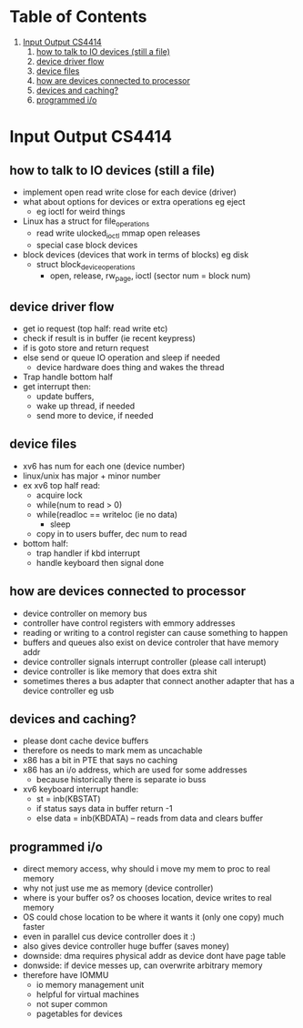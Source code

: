 
# Table of Contents

1.  [Input Output CS4414](#org81d122a)
    1.  [how to talk to IO devices (still a file)](#orgcf9220d)
    2.  [device driver flow](#org7916987)
    3.  [device files](#org1020ca5)
    4.  [how are devices connected to processor](#orgb45439b)
    5.  [devices and caching?](#orgec15ef4)
    6.  [programmed i/o](#org825ba78)


<a id="org81d122a"></a>

# Input Output CS4414


<a id="orgcf9220d"></a>

## how to talk to IO devices (still a file)

-   implement open read write close for each device (driver)
-   what about options for devices or extra operations eg eject
    -   eg ioctl for weird things
-   Linux has a struct for file<sub>operations</sub>
    -   read write ulocked<sub>ioctl</sub> mmap open releases
    -   special case block devices
-   block devices (devices that work in terms of blocks) eg disk
    -   struct block<sub>device</sub><sub>operations</sub>
        -   open, release, rw<sub>page</sub>, ioctl (sector num = block num)


<a id="org7916987"></a>

## device driver flow

-   get io request (top half: read write etc)
-   check if result is in buffer (ie recent keypress)
-   if is goto store and return request
-   else send or queue IO operation and sleep if needed
    -   device hardware does thing and wakes the thread
-   Trap handle bottom half
-   get interrupt then:
    -   update buffers,
    -   wake up thread, if needed
    -   send more to device, if needed


<a id="org1020ca5"></a>

## device files

-   xv6 has num for each one (device number)
-   linux/unix has major + minor number
-   ex xv6 top half read:
    -   acquire lock
    -   while(num to read > 0)
    -   while(readloc == writeloc (ie no data)
        -   sleep
    -   copy in to users buffer, dec num to read
-   bottom half:
    -   trap handler if kbd interrupt
    -   handle keyboard then signal done


<a id="orgb45439b"></a>

## how are devices connected to processor

-   device controller on memory bus
-   controller have control registers with emmory addresses
-   reading or writing to a control register can cause something to happen
-   buffers and queues also exist on device controler that have memory addr
-   device controller signals interrupt controller (please call interupt)
-   device controller is like memory that does extra shit
-   sometimes theres a bus adapter that connect another adapter that has a device controller eg usb


<a id="orgec15ef4"></a>

## devices and caching?

-   please dont cache device buffers
-   therefore os needs to mark mem as uncachable
-   x86 has a bit in PTE that says no caching
-   x86 has an i/o address, which are used for some addresses
    -   because historically there is separate io buss
-   xv6 keyboard interrupt handle:
    -   st = inb(KBSTAT)
    -   if status says data in buffer return -1
    -   else data = inb(KBDATA) &#x2013; reads from data and clears buffer


<a id="org825ba78"></a>

## programmed i/o

-   direct memory access, why should i move my mem to proc to real memory
-   why not just use me as memory (device controller)
-   where is your buffer os? os chooses location, device writes to real memory
-   OS could chose location to be where it wants it (only one copy) much faster
-   even in parallel cus device controller does it :)
-   also gives device controller huge buffer (saves money)
-   downside: dma requires physical addr as device dont have page table
-   donwside: if device messes up, can overwrite arbitrary memory
-   therefore have IOMMU
    -   io memory management unit
    -   helpful for virtual machines
    -   not super common
    -   pagetables for devices

